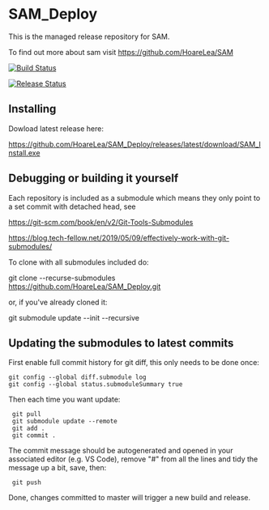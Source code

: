<h1>SAM_Deploy</h1>

This is the managed release repository for SAM.

To find out more about sam visit
https://github.com/HoareLea/SAM

[![Build Status](https://hldigitalinnovation.visualstudio.com/HLApps/_apis/build/status/SAM-deploy-All%20in%20One?branchName=master)](https://hldigitalinnovation.visualstudio.com/HLApps/_build/latest?definitionId=21&branchName=master)

[![Release Status](https://hldigitalinnovation.vsrm.visualstudio.com/_apis/public/Release/badge/a6367bee-24cb-4be6-a95d-64f2645fdd2d/12/18)](https://hldigitalinnovation.vsrm.visualstudio.com/_apis/public/Release/badge/a6367bee-24cb-4be6-a95d-64f2645fdd2d/12/18)

<h2>Installing</h2>

Dowload latest release here:

https://github.com/HoareLea/SAM_Deploy/releases/latest/download/SAM_Install.exe



<h2>Debugging or building it yourself</h2>

Each repository is included as a submodule which means they only point to a set commit with detached head, see 

https://git-scm.com/book/en/v2/Git-Tools-Submodules

https://blog.tech-fellow.net/2019/05/09/effectively-work-with-git-submodules/

To clone with all submodules included do:

git clone --recurse-submodules https://github.com/HoareLea/SAM_Deploy.git

or, if you've already cloned it:

git submodule update --init --recursive


<h2>Updating the submodules to latest commits</h2>

First enable full commit history for git diff, this only needs to be done once:

    git config --global diff.submodule log
    git config --global status.submoduleSummary true

Then each time you want update:

     git pull
     git submodule update --remote
     git add .
     git commit .

 
The commit message should be autogenerated and opened in your associated editor (e.g. VS Code), remove "#" from all the lines and tidy the message up a bit, save, then:
 

     git push

Done, changes committed to master will trigger a new build and release.

